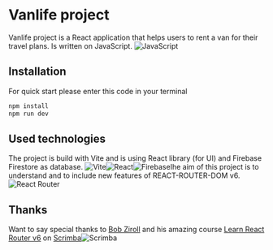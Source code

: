 # Vanlife project

Vanlife project is a React application that helps users to rent a van for their travel plans. Is written on JavaScript. ![JavaScript](https://img.shields.io/badge/javascript-%23323330.svg?style=for-the-badge&logo=javascript&logoColor=%23F7DF1E)

## Installation

For quick start please enter this code in your terminal

```bash
npm install
npm run dev
```

## Used technologies

The project is build with Vite and is using React library (for UI) and Firebase Firestore as database. ![Vite](https://img.shields.io/badge/vite-%23646CFF.svg?style=for-the-badge&logo=vite&logoColor=white)![React](https://img.shields.io/badge/react-%2320232a.svg?style=for-the-badge&logo=react&logoColor=%2361DAFB)![Firebase](https://img.shields.io/badge/Firebase-039BE5?style=for-the-badge&logo=Firebase&logoColor=white)Ihe aim of this project is to understand and to include new features of REACT-ROUTER-DOM v6. ![React Router](https://img.shields.io/badge/React_Router-CA4245?style=for-the-badge&logo=react-router&logoColor=white)

## Thanks

Want to say special thanks to [Bob Ziroll](https://scrimba.com/links/bobziroll-twitter) and his amazing course [Learn React Router v6](https://scrimba.com/learn/reactrouter6) on [Scrimba](https://scrimba.com/dashboard#overview)![Scrimba](https://img.shields.io/badge/scrimba-2B283A?style=for-the-badge&logo=scrimba&logoColor=white)
